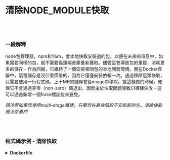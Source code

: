 # 清除NODE_MODULE快取

<br/><br/>

### 一段解釋

node包管理器，npm和Yarn，會本地快取安裝過的包，以便在未來的項目中，如果需要同樣的包，就不需要從遠端倉庫重新獲取。儘管這會導致包的重複，消耗更多的儲存 - 作為回報，它維持了一個安裝相同包的本地開發環境。而在Docker容器中，這種儲存是沒什麼價值的，因為它僅僅安裝依賴一次。通過移除這類快取，只需要使用一行程式碼，上十MB的儲存會從image中移除。當這樣做的時候，確保它不會通過非零（non-zero）碼退出，因而由於快取問題導致CI構建失敗 - 這可以通過新增一個force標誌位來避免。

*請注意如果您使用multi-stage構建，只要您在最後階段不安裝新的包，清除快取是沒意義的*

<br/><br/>

### 程式碼示例 - 清除快取

<details>
<summary><strong>Dockerfile</strong></summary>

```dockerfile
FROM node:12-slim AS build
WORKDIR /usr/src/app
COPY package.json package-lock.json ./
RUN npm ci --production && npm cache clean --force

# 剩餘部分
```

</details>
